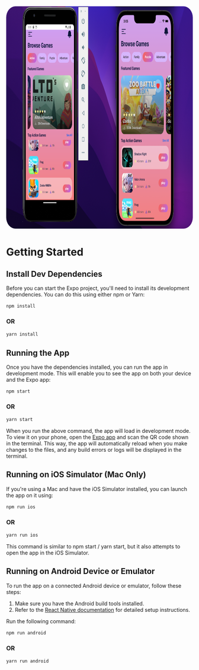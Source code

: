 <h1 align="center">
    <img src="./assets/images/layout.png"
        alt="app layout"
        style="border-radius: 5%;"
        width="800"
        height="600"
        />
</h1>



# Getting Started

## Install Dev Dependencies
Before you can start the Expo project, you'll need to install its development dependencies. You can do this using either npm or Yarn:

```sh
npm install
```
### OR
```sh
yarn install
```

## Running the App
Once you have the dependencies installed, you can run the app in development mode. This will enable you to see the app on both your device and the Expo app:

```sh
npm start
```
### OR
```sh
yarn start
```
When you run the above command, the app will load in development mode. To view it on your phone, open the [Expo app](https://expo.io) and scan the QR code shown in the terminal. This way, the app will automatically reload when you make changes to the files, and any build errors or logs will be displayed in the terminal.


## Running on iOS Simulator (Mac Only)
If you're using a Mac and have the iOS Simulator installed, you can launch the app on it using:

```sh
npm run ios
```
### OR
```sh
yarn run ios
```
This command is similar to npm start / yarn start, but it also attempts to open the app in the iOS Simulator.

## Running on Android Device or Emulator
To run the app on a connected Android device or emulator, follow these steps:
1. Make sure you have the Android build tools installed. 
2. Refer to the [React Native documentation](https://facebook.github.io/react-native/docs/getting-started.html) for detailed setup instructions.

Run the following command:
```sh
npm run android
```
### OR
```sh
yarn run android
```

